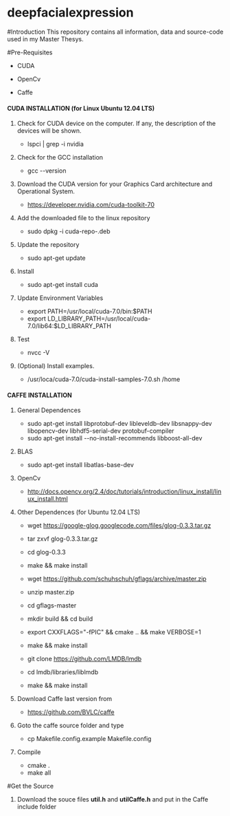 # deepfacialexpression

#Introduction
This repository contains all information, data and source-code used in my Master Thesys.


#Pre-Requisites

- CUDA

- OpenCv

- Caffe


#### CUDA INSTALLATION (for Linux Ubuntu 12.04 LTS)

1. Check for CUDA device on the computer. If any, the description of the devices will be shown.
	- lspci | grep -i nvidia

2. Check for the GCC installation
	- gcc --version

3. Download the CUDA version for your Graphics Card architecture and Operational System.
	- https://developer.nvidia.com/cuda-toolkit-70

4. Add the downloaded file to the linux repository
	- sudo dpkg -i cuda-repo-<distro>_<version>_<architecture>.deb

5. Update the repository
	- sudo apt-get update

6. Install
	- sudo apt-get install cuda

7. Update Environment Variables
	- export PATH=/usr/local/cuda-7.0/bin:$PATH
	- export LD_LIBRARY_PATH=/usr/local/cuda-7.0/lib64:$LD_LIBRARY_PATH

8. Test
	- nvcc -V

9. (Optional) Install examples.
	- /usr/loca/cuda-7.0/cuda-install-samples-7.0.sh /home


#### CAFFE INSTALLATION

1. General Dependences
	- sudo apt-get install libprotobuf-dev libleveldb-dev libsnappy-dev libopencv-dev libhdf5-serial-dev protobuf-compiler
	- sudo apt-get install --no-install-recommends libboost-all-dev

2. BLAS
	- sudo apt-get install libatlas-base-dev

3. OpenCv
	- http://docs.opencv.org/2.4/doc/tutorials/introduction/linux_install/linux_install.html

4.  Other Dependences (for Ubuntu 12.04 LTS)
	- wget https://google-glog.googlecode.com/files/glog-0.3.3.tar.gz
	- tar zxvf glog-0.3.3.tar.gz
	- cd glog-0.3.3
	- make && make install

	- wget https://github.com/schuhschuh/gflags/archive/master.zip
	- unzip master.zip
	- cd gflags-master
	- mkdir build && cd build
	- export CXXFLAGS="-fPIC" && cmake .. && make VERBOSE=1
	- make && make install

	- git clone https://github.com/LMDB/lmdb
	- cd lmdb/libraries/liblmdb
	- make && make install
	 
5. Download Caffe last version from
  	- https://github.com/BVLC/caffe

6. Goto the caffe source folder and type
  	- cp Makefile.config.example Makefile.config

7. Compile
  	- cmake .
  	- make all

#Get the Source
1. Download the souce files **util.h** and **utilCaffe.h** and put in the Caffe include folder
